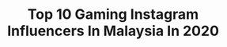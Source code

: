 ---
title: Top 10 Gaming Instagram Influencers In Malaysia In 2020
description: >-
  Find top gaming Instagram influencers in Malaysia in 2020. Most popular hashtags: #gaming #trip #iphonese2020 #antidoxseries.
platform: Instagram
profiles:
  - username: "intanserah"
    fullname: >-
      Serahsocool
    location: "Malaysia"
    followers: 326145
    engagement: 1623
    commentsToLikes: 0.021374
    id: ckaovnfuk5byr0i78sin50tic
    verified: false
    hashtags: "#situpchallenge, #maafzahirbatin, #toosoon, #rayarayajuga"
  - username: "kimi.hime"
    fullname: >-
      Kimi Hime 姫 👸
    location: "Malaysia"
    followers: 1878935
    engagement: 284
    commentsToLikes: 0.023888
    id: ck13d6rl43yfz0i19iu73x9an
    verified: true
    hashtags: "#dirumahaja, #legendofkingdoms, #moba, #nextgenerationmoba"
  - username: "applechuaa"
    fullname: >-
      ᎪᏢᏢᏞᎬ ᏟᎻᏌᎪ™
    location: "Malaysia"
    followers: 19637
    engagement: 552
    commentsToLikes: 0.031987
    id: ck6twwa1pugo90j71rnqthxq3
    verified: false
    hashtags: "#betagan, #drink, #toner, #huaweimobile"
  - username: "josephgermani"
    fullname: >-
      Joseph Germani
    location: "Malaysia"
    followers: 76088
    engagement: 136
    commentsToLikes: 0.010167
    id: ck6twvn9rucve0j711m30hrvj
    verified: false
    hashtags: "#armswag, #offwhite, #anysongchallenge, #selfexpression"
  - username: "farydcupid"
    fullname: >-
      FarydCupid™
    location: "Malaysia"
    followers: 20601
    engagement: 2000
    commentsToLikes: 0.027736
    id: ck136lppk73vq0i19b3qc2u67
    verified: false
    hashtags: "#pcgaming, #crack, #howtodownload, #tutorial"
  - username: "magg.my"
    fullname: >-
      Maggie Soo 苏慧琳
    location: "Malaysia"
    followers: 22376
    engagement: 446
    commentsToLikes: 0.019354
    id: ck5q81mo541uw0i11qyalfwki
    verified: false
    hashtags: "#brideandgroom, #husbandandwifeteam, #life, #mukbang"
  - username: "techaccents"
    fullname: >-
      Technology phone smartphone
    location: "Malaysia"
    followers: 36434
    engagement: 600
    commentsToLikes: 0.007688
    id: ckaoss1tfsue60i782rzcpqf6
    verified: false
    hashtags: "#europe, #galaxyzflip, #oppoindia, #galaxys20plus"
  - username: "triplouz.a"
    fullname: >-
      A. Aideed Albasyier
    location: "Malaysia"
    followers: 37007
    engagement: 342
    commentsToLikes: 0.045485
    id: ck0w5gd3e3iea0i196gs9e62f
    verified: false
    hashtags: "#litband, #kkbox, #newsong, #spotify"
  - username: "technomaniaa"
    fullname: >-
      techNOmaniaa
    location: "Malaysia"
    followers: 23127
    engagement: 93
    commentsToLikes: 0.015453
    id: ck0w2d5k9nrd30i190tuvy6ys
    verified: false
    hashtags: "#samsunggalaxy, #iphonese, #moto, #gamingsetups"
  - username: "lawaketu"
    fullname: >-
      MEDIA | HIBURAN | INFO
    location: "Malaysia"
    followers: 14367
    engagement: 2783
    commentsToLikes: 0.008324
    id: ckapbadrsz65y0i787a500kkc
    verified: false
    hashtags: ""
---